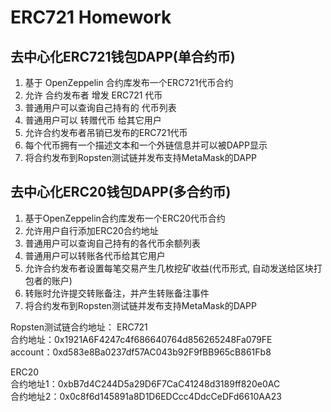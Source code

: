 # ERC721 Homework

## 去中心化ERC721钱包DAPP(单合约币)

1. 基于 OpenZeppelin 合约库发布一个ERC721代币合约
2. 允许 合约发布者 增发 ERC721 代币
3. 普通用户可以查询自己持有的 代币列表
4. 普通用户可以 转赠代币 给其它用户
5. 允许合约发布者吊销已发布的ERC721代币
6. 每个代币拥有一个描述文本和一个外链信息并可以被DAPP显示
7. 将合约发布到Ropsten测试链并发布支持MetaMask的DAPP

## 去中心化ERC20钱包DAPP(多合约币)

1. 基于OpenZeppelin合约库发布一个ERC20代币合约
2. 允许用户自行添加ERC20合约地址
3. 普通用户可以查询自己持有的各代币余额列表
4. 普通用户可以转账各代币给其它用户
5. 允许合约发布者设置每笔交易产生几枚挖矿收益(代币形式, 自动发送给区块打包者的账户)
6. 转账时允许提交转账备注，并产生转账备注事件
7. 将合约发布到Ropsten测试链并发布支持MetaMask的DAPP

Ropsten测试链合约地址：
ERC721  
合约地址：0x1921A6F4247c4f686640764d856265248Fa079FE  
account：0xd583e8Ba0237df57AC043b92F9fBB965cB861Fb8  

ERC20  
合约地址1：0xbB7d4C244D5a29D6F7CaC41248d3189ff820e0AC  
合约地址2：0x0c8f6d145891a8D1D6EDCcc4DdcCeDFd6610AA23
